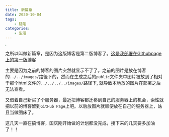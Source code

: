 ```yaml
---
title: 新篇章
date: 2020-10-04 
tags: 
    - 随笔
categories: 
    - 生活
---
```


<img src="http://lincyaw.xyz/images/home.jpeg" style="zoom:20%;" />



<!--more-->

之所以叫做新篇章，是因为这版博客是第二版博客了。[这是我部署在Githubpage上的第一版博客](http://lincyaw.github.io/)

主要是因为之前的博客的图片突然就显示不了了。之前的图片是放在博客的`../../images/`路径下的，然而在生成之后的`public`文件夹中图片被放到了相对于那个html文件的`../../../../images/`路径下, 就导致本地放的图片在部署之后无法查看。

又借着自己新买了个服务器，最近把博客都迁移到自己的服务器上的机会，索性就把以前的博客留到`GitHub Page`上吧。以后放图片就顺便放在自己的服务器上，姑且当做图床了。

这几天一直在搞博客，国庆刚开始做的计划都没完成，接下来的几天要多加油了！！



